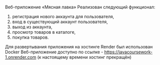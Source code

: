 Веб-приложение «Мясная лавка»
Реализован следующий функционал:
1) регистрация нового аккаунта для пользователя,
2) вход в существующий аккаунт пользователя,
3) выход из аккаунта,
4) просмотр товаров в каталоге,
5) покупка товаров.

Для развертывания приложения на хостинге Render был использован Docker
Веб-приложение доступно по ссылке - https://javacoursework-1.onrender.com (к настоящему времени хостинг прекращён)
